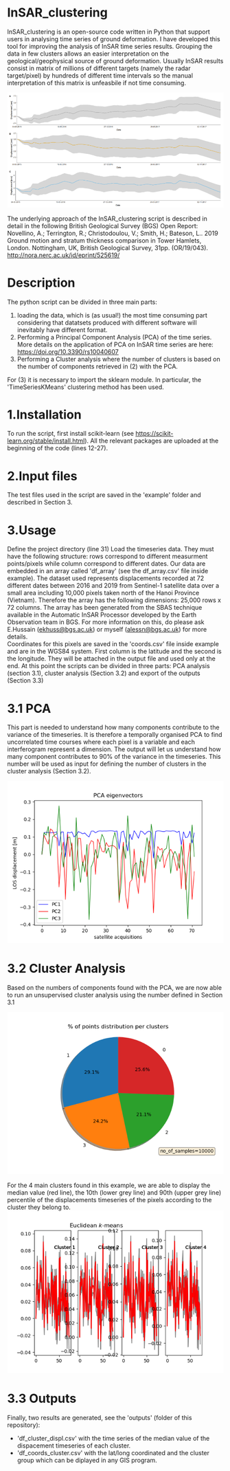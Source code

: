 # InSAR_clustering
InSAR_clustering is an open-source code written in Python that support users in analysing time series of ground deformation.
I have developed this tool for improving the analysis of InSAR time series results. Grouping the data in few clusters allows an easier interpretation on the geological/geophysical source of ground deformation.
Usually InSAR results consist in matrix of millions of different targets (namely the radar target/pixel) by hundreds of different time intervals so the manual interpretation of this matrix is unfeasbile if not time consuming.

![](images/cluster_result.png)

The underlying approach of the InSAR_clustering script is described in detail in the following British Geological Survey (BGS) Open Report:
Novellino, A.; Terrington, R.; Christodoulou, V.; Smith, H.; Bateson, L.. 2019 Ground motion and stratum thickness comparison in Tower Hamlets, London. Nottingham, UK, British Geological Survey, 31pp. (OR/19/043). http://nora.nerc.ac.uk/id/eprint/525619/ 


# Description
The python script can be divided in three main parts:
1) loading the data, which is (as usual!) the most time consuming part considering that datatsets produced with different software will inevitably have different format.
2) Performing a Principal Component Analysis (PCA) of the time series. More details on the application of PCA on InSAR time series are here: https://doi.org/10.3390/rs10040607
3) Performing a Cluster analysis where the number of clusters is based on the number of components retrieved in (2) with the PCA.

For (3) it is necessary to import the sklearn module. In particular, the 'TimeSeriesKMeans' clustering method has been used.


# 1.Installation
To run the script, first install scikit-learn (see https://scikit-learn.org/stable/install.html). All the relevant packages are uploaded at the beginning of the code (lines 12-27).

# 2.Input files
The test files used in the script are saved in the 'example' folder and described in Section 3.

# 3.Usage
Define the project directory (line 31)
Load the timeseries data. They must have the following structure: rows correspond to different measurment points/pixels while column correspond to different dates.
Our data are embedded in an array called 'df_array' (see the df_array.csv' file inside example). The dataset used represents displacements recorded at 72 different dates between 2016 and 2019 from Sentinel-1 satellite data over a small area including 10,000 pixels taken north of the Hanoi Province (Vietnam). 
Therefore the array has the following dimensions: 25,000 rows x 72 columns.
The array has been generated from the SBAS technique available in the Automatic InSAR Processor developed by the Earth Observation team in BGS. For more information on this, do please ask E.Hussain (ekhuss@bgs.ac.uk) or myself (alessn@bgs.ac.uk) for more details.  
Coordinates for this pixels are saved in the 'coords.csv' file inside example and are in the WGS84 system. First column is the latitude and the second is the longitude. They will be attached in the output file and used only at the end.
At this point the scripts can be divided in three parts: PCA analysis (section 3.1), cluster analysis (Section 3.2) and export of the outputs (Section 3.3)

   # 3.1 PCA
   This part is needed to understand how many components contribute to the variance of the timeseries. It is therefore a temporally organised PCA to find uncorrelated time courses where each pixel is a variable and each interferogram represent a dimension. The output will let us understand how many component contributes to 90% of the variance in the timeseries. This number will be used as input for defining the number of clusters in the cluster analysis (Section 3.2).
   
   ![](images/PCA_eigenvectors.png)
   
   
   # 3.2 Cluster Analysis
   Based on the numbers of components found with the PCA, we are now able to run an unsupervised cluster analysis using the number defined in Section 3.1
   
   ![](images/Clusters_%_distribution.png)
   
   
   For the 4 main clusters found in this example, we are able to display the median value (red line), the 10th (lower grey line) and 90th (upper grey line) percentile of the displacements timeseries of the pixels according to the cluster they belong to.
   ![](images/Clusters_centre.png)
   
   
   # 3.3 Outputs
   Finally, two results are generated, see the 'outputs' (folder of this repository):
   - 'df_cluster_displ.csv' with the time series of the median value of the dispacement timeseries of each cluster.
   - 'df_coords_cluster.csv' with the lat/long coordinated and the cluster group which can be diplayed in any GIS program.

